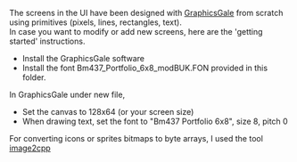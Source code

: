 The screens in the UI have been designed with [GraphicsGale](https://graphicsgale.com/us/) from scratch using primitives (pixels, lines, rectangles, text).  
In case you want to modify or add new screens, here are the 'getting started' instructions.
- Install the GraphicsGale software
- Install the font Bm437_Portfolio_6x8_modBUK.FON provided in this folder.

In GraphicsGale under new file, 
- Set the canvas to 128x64 (or your screen size)
- When drawing text, set the font to "Bm437 Portfolio 6x8", size 8, pitch 0

For converting icons or sprites bitmaps to byte arrays, I used the tool [image2cpp](http://javl.github.io/image2cpp/)
